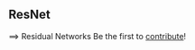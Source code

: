 ## ResNet
==> Residual Networks
Be the first to [contribute](https://github.com/jrdi/dl-glossary/pulls)!

